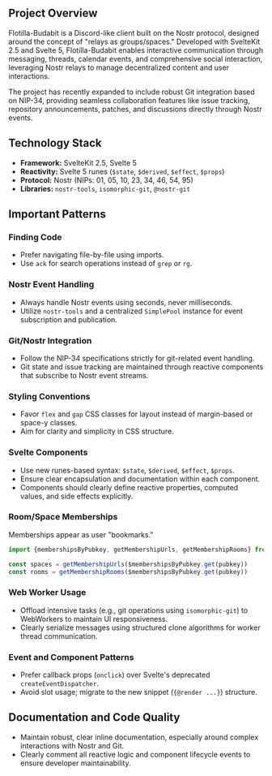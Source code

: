 ## Project Overview

Flotilla-Budabit is a Discord-like client built on the Nostr protocol, designed around the concept of "relays as groups/spaces." Developed with SvelteKit 2.5 and Svelte 5, Flotilla-Budabit enables interactive communication through messaging, threads, calendar events, and comprehensive social interaction, leveraging Nostr relays to manage decentralized content and user interactions.

The project has recently expanded to include robust Git integration based on NIP-34, providing seamless collaboration features like issue tracking, repository announcements, patches, and discussions directly through Nostr events.

## Technology Stack

- **Framework:** SvelteKit 2.5, Svelte 5
- **Reactivity:** Svelte 5 runes (`$state`, `$derived`, `$effect`, `$props`)
- **Protocol:** Nostr (NIPs: 01, 05, 10, 23, 34, 46, 54, 95)
- **Libraries:** `nostr-tools`, `isomorphic-git`, `@nostr-git`

## Important Patterns

### Finding Code

- Prefer navigating file-by-file using imports.
- Use `ack` for search operations instead of `grep` or `rg`.

### Nostr Event Handling

- Always handle Nostr events using seconds, never milliseconds.
- Utilize `nostr-tools` and a centralized `SimplePool` instance for event subscription and publication.

### Git/Nostr Integration

- Follow the NIP-34 specifications strictly for git-related event handling.
- Git state and issue tracking are maintained through reactive components that subscribe to Nostr event streams.

### Styling Conventions

- Favor `flex` and `gap` CSS classes for layout instead of margin-based or space-y classes.
- Aim for clarity and simplicity in CSS structure.

### Svelte Components

- Use new runes-based syntax: `$state`, `$derived`, `$effect`, `$props`.
- Ensure clear encapsulation and documentation within each component.
- Components should clearly define reactive properties, computed values, and side effects explicitly.

### Room/Space Memberships

Memberships appear as user "bookmarks."

```typescript
import {membershipsByPubkey, getMembershipUrls, getMembershipRooms} from "@app/state"

const spaces = getMembershipUrls($membershipsByPubkey.get(pubkey))
const rooms = getMembershipRooms($membershipsByPubkey.get(pubkey))
```

### Web Worker Usage

- Offload intensive tasks (e.g., git operations using `isomorphic-git`) to WebWorkers to maintain UI responsiveness.
- Clearly serialize messages using structured clone algorithms for worker thread communication.

### Event and Component Patterns

- Prefer callback props (`onclick`) over Svelte's deprecated `createEventDispatcher`.
- Avoid slot usage; migrate to the new snippet (`{@render ...}`) structure.

## Documentation and Code Quality

- Maintain robust, clear inline documentation, especially around complex interactions with Nostr and Git.
- Clearly comment all reactive logic and component lifecycle events to ensure developer maintainability.
